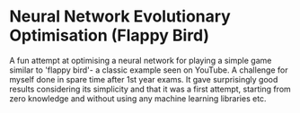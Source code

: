 # Neural Network Evolutionary Optimisation (Flappy Bird)
A fun attempt at optimising a neural network for playing a simple game similar to 'flappy bird'- a classic example seen on YouTube.  A challenge for myself done in spare time after 1st year exams. It gave surprisingly good results considering its simplicity and that it was a first attempt, starting from zero knowledge and without using any machine learning libraries etc.
